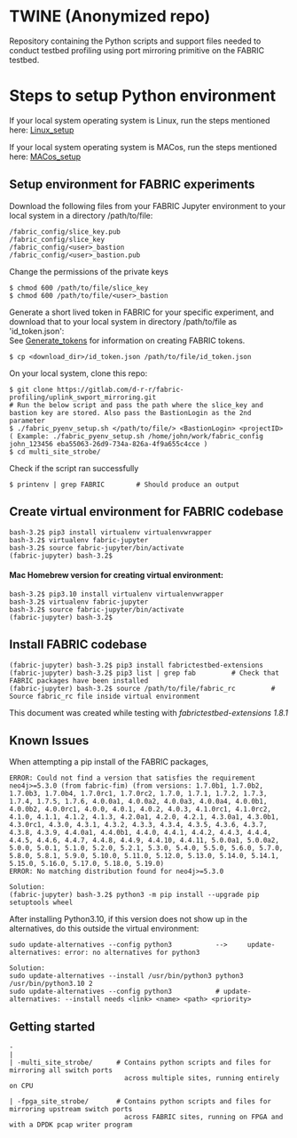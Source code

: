 # TWINE (Anonymized repo)

Repository containing the Python scripts and support files needed to conduct testbed profiling using port mirroring primitive on the FABRIC testbed.   

# Steps to setup Python environment

If your local system operating system is Linux, run the steps mentioned here: [Linux_setup](Linux_setup.md) <br>

If your local system operating system is MACos, run the steps mentioned here: [MACos_setup](MACos_setup.md) <br>

## Setup environment for FABRIC experiments

Download the following files from your FABRIC Jupyter environment to your local system in a directory /path/to/file: <br>
```
/fabric_config/slice_key.pub
/fabric_config/slice_key
/fabric_config/<user>_bastion
/fabric_config/<user>_bastion.pub

```
Change the permissions of the private keys <br>
```
$ chmod 600 /path/to/file/slice_key
$ chmod 600 /path/to/file/<user>_bastion
```

Generate a short lived token in FABRIC for your specific experiment, and download that to your local system in directory /path/to/file as 'id_token.json': <br>
See [Generate_tokens](https://learn.fabric-testbed.net/knowledge-base/obtaining-and-using-fabric-api-tokens/) for information on creating FABRIC tokens. <br>
```
$ cp <download_dir>/id_token.json /path/to/file/id_token.json
```

On your local system, clone this repo: <br>
```
$ git clone https://gitlab.com/d-r-r/fabric-profiling/uplink_swport_mirroring.git 
# Run the below script and pass the path where the slice_key and bastion key are stored. Also pass the BastionLogin as the 2nd parameter
$ ./fabric_pyenv_setup.sh </path/to/file/> <BastionLogin> <projectID> ( Example: ./fabric_pyenv_setup.sh /home/john/work/fabric_config john_123456 eba55063-26d9-734a-826a-4f9a655c4cce )
$ cd multi_site_strobe/
```
Check if the script ran successfully <br>
```
$ printenv | grep FABRIC		# Should produce an output
```
## Create virtual environment for FABRIC codebase

```
bash-3.2$ pip3 install virtualenv virtualenvwrapper
bash-3.2$ virtualenv fabric-jupyter
bash-3.2$ source fabric-jupyter/bin/activate
(fabric-jupyter) bash-3.2$
```

#### Mac Homebrew version for creating virtual environment:

```
bash-3.2$ pip3.10 install virtualenv virtualenvwrapper
bash-3.2$ virtualenv fabric-jupyter
bash-3.2$ source fabric-jupyter/bin/activate
(fabric-jupyter) bash-3.2$
```


## Install FABRIC codebase

```
(fabric-jupyter) bash-3.2$ pip3 install fabrictestbed-extensions
(fabric-jupyter) bash-3.2$ pip3 list | grep fab         # Check that FABRIC packages have been installed
(fabric-jupyter) bash-3.2$ source /path/to/file/fabric_rc         # Source fabric_rc file inside virtual environment
```
This document was created while testing with *fabrictestbed-extensions 1.8.1* <br>

## Known Issues
When attempting a pip install of the FABRIC packages, <br>
```
ERROR: Could not find a version that satisfies the requirement neo4j>=5.3.0 (from fabric-fim) (from versions: 1.7.0b1, 1.7.0b2, 1.7.0b3, 1.7.0b4, 1.7.0rc1, 1.7.0rc2, 1.7.0, 1.7.1, 1.7.2, 1.7.3, 1.7.4, 1.7.5, 1.7.6, 4.0.0a1, 4.0.0a2, 4.0.0a3, 4.0.0a4, 4.0.0b1, 4.0.0b2, 4.0.0rc1, 4.0.0, 4.0.1, 4.0.2, 4.0.3, 4.1.0rc1, 4.1.0rc2, 4.1.0, 4.1.1, 4.1.2, 4.1.3, 4.2.0a1, 4.2.0, 4.2.1, 4.3.0a1, 4.3.0b1, 4.3.0rc1, 4.3.0, 4.3.1, 4.3.2, 4.3.3, 4.3.4, 4.3.5, 4.3.6, 4.3.7, 4.3.8, 4.3.9, 4.4.0a1, 4.4.0b1, 4.4.0, 4.4.1, 4.4.2, 4.4.3, 4.4.4, 4.4.5, 4.4.6, 4.4.7, 4.4.8, 4.4.9, 4.4.10, 4.4.11, 5.0.0a1, 5.0.0a2, 5.0.0, 5.0.1, 5.1.0, 5.2.0, 5.2.1, 5.3.0, 5.4.0, 5.5.0, 5.6.0, 5.7.0, 5.8.0, 5.8.1, 5.9.0, 5.10.0, 5.11.0, 5.12.0, 5.13.0, 5.14.0, 5.14.1, 5.15.0, 5.16.0, 5.17.0, 5.18.0, 5.19.0)
ERROR: No matching distribution found for neo4j>=5.3.0

Solution: 
(fabric-jupyter) bash-3.2$ python3 -m pip install --upgrade pip setuptools wheel
```
After installing Python3.10, if this version does not show up in the alternatives, do this outside the virtual environment: <br>
```
sudo update-alternatives --config python3			--> 	update-alternatives: error: no alternatives for python3

Solution:
sudo update-alternatives --install /usr/bin/python3 python3 /usr/bin/python3.10 2			
sudo update-alternatives --config python3			# update-alternatives: --install needs <link> <name> <path> <priority>
```



## Getting started
```
-
|
| -multi_site_strobe/      # Contains python scripts and files for mirroring all switch ports
                             across multiple sites, running entirely on CPU

| -fpga_site_strobe/       # Contains python scripts and files for mirroring upstream switch ports 
                             across FABRIC sites, running on FPGA and with a DPDK pcap writer program
```
